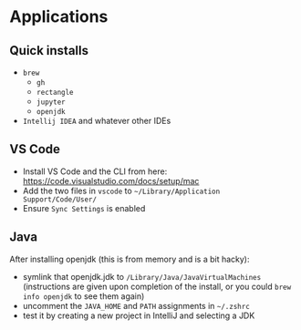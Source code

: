 # Applications

## Quick installs

* `brew` 
    * `gh`
    * `rectangle`
    * `jupyter`
    * `openjdk`
* `Intellij IDEA` and whatever other IDEs

## VS Code

* Install VS Code and the CLI from here: https://code.visualstudio.com/docs/setup/mac
* Add the two files in `vscode` to `~/Library/Application Support/Code/User/`
* Ensure `Sync Settings` is enabled

## Java

After installing openjdk (this is from memory and is a bit hacky):

* symlink that openjdk.jdk to `/Library/Java/JavaVirtualMachines` (instructions are given upon completion of the install, or you could `brew info openjdk` to see them again)
* uncomment the `JAVA_HOME` and `PATH` assignments in `~/.zshrc`
* test it by creating a new project in IntelliJ and selecting a JDK
